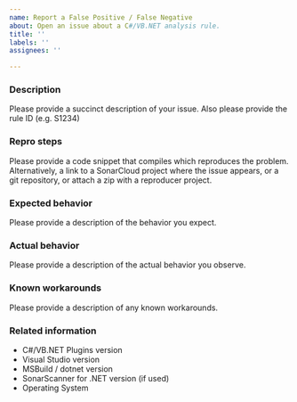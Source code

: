 ```yaml
---
name: Report a False Positive / False Negative
about: Open an issue about a C#/VB.NET analysis rule.
title: ''
labels: ''
assignees: ''

---
```


### Description

Please provide a succinct description of your issue. Also please provide the rule ID (e.g. S1234)

### Repro steps

Please provide a code snippet that compiles which reproduces the problem. Alternatively, a link to a SonarCloud project where the issue appears, or a git repository, or attach a zip with a reproducer project.

### Expected behavior

Please provide a description of the behavior you expect.

### Actual behavior

Please provide a description of the actual behavior you observe.

### Known workarounds

Please provide a description of any known workarounds.

### Related information

* C#/VB.NET Plugins version
* Visual Studio version
* MSBuild / dotnet version
* SonarScanner for .NET version (if used)
* Operating System
